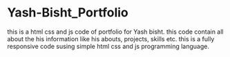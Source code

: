 # Yash-Bisht_Portfolio
this is a html css and js code of portfolio for Yash bisht. this code contain all about the his information like his abouts, projects, skills etc. this is a fully responsive code susing simple html css and js programming language.
